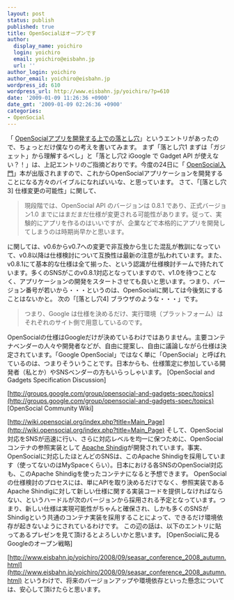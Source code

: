 ```yaml
---
layout: post
status: publish
published: true
title: OpenSocialはオープンです
author:
  display_name: yoichiro
  login: yoichiro
  email: yoichiro@eisbahn.jp
  url: ''
author_login: yoichiro
author_email: yoichiro@eisbahn.jp
wordpress_id: 610
wordpress_url: http://www.eisbahn.jp/yoichiro/?p=610
date: '2009-01-09 11:26:36 +0900'
date_gmt: '2009-01-09 02:26:36 +0900'
categories:
- OpenSocial
---
```


「
[OpenSocialアプリを開発する上での落とし穴](http://jmblog.jp/archives/240)」というエントリがあったので、ちょっとだけ僕なりの考えを書いてみます。
まず「落とし穴1 まずは「ガジェット」から理解するべし」と「落とし穴2 iGoogle で Gadget API が使えない？！」は、上記エントリのご指摘どおりです。今度の24日に「
[OpenSocial入門](http://www.amazon.co.jp/exec/obidos/ASIN/4774137480/eclipseplugin-22/ref=nosim)」本が出版されますので、これからOpenSocialアプリケーションを開発することになる方々のバイブルになればいいな、と思っています。
さて、「[落とし穴3] 仕様変更の可能性」に関して、

>現段階では、OpenSocial API のバージョンは 0.8.1 であり、正式バージョン1.0 までにはまだまだ仕様が変更される可能性があります。従って、実験的にアプリを作るのはいいですが、企業などで本格的にアプリを開発してしまうのは時期尚早かと思います。

に関しては、v0.6からv0.7への変更で非互換から生じた混乱が教訓になっていて、v0.8以降は仕様検討について互換性は最新の注意が払われています。また、v0.8.1にて基本的な仕様は全て揃った、という認識が仕様検討チームで持たれています。多くのSNSがこのv0.8.1対応となっていますので、v1.0を待つことなく、アプリケーションの開発をスタートさせても良いと思います。つまり、バージョン番号が若いから・・・というのは、OpenSocialに関しては今後気にすることはないかと。
次の「[落とし穴4] ブラウザのような・・・」です。

>つまり、Google は仕様を決めるだけ、実行環境（プラットフォーム）はそれぞれのサイト側で用意しているのです。

OpenSocialの仕様はGoogleだけが決めているわけではありません。主要コンテナベンダーの人々や開発者などが、自由に提案し、自由に議論しながら仕様は決定されています。「Google OpenSocial」ではなく単に「OpenSocial」と呼ばれているのは、つまりそういうことです。日本からも、仕様策定に参加している開発者（私とか）やSNSベンダーの方もいらっしゃいます。
[OpenSocial and Gadgets Specification Discussion]

[http://groups.google.com/group/opensocial-and-gadgets-spec/topics](http://groups.google.com/group/opensocial-and-gadgets-spec/topics)
[OpenSocial Community Wiki]

[http://wiki.opensocial.org/index.php?title=Main_Page](http://wiki.opensocial.org/index.php?title=Main_Page)
そして、OpenSocial対応をSNSが迅速に行い、さらに対応レベルを均一に保つために、OpenSocialコンテナの参照実装として
[Apache Shindig](http://incubator.apache.org/shindig/)が開発されています。事実、OpenSocialに対応したほとんどのSNSは、このApache Shindigを採用しています（使ってないのはMySpaceくらい）。日本における各SNSのOpenSocial対応も、このApache Shindigを使ったコンテナになると予想できます。
OpenSocialの仕様検討のプロセスには、単にAPIを取り決めるだけでなく、参照実装であるApache Shindigに対して新しい仕様に関する実装コードを提供しなければならない、というハードルが次のバージョンから採用される予定となっています。つまり、新しい仕様は実現可能性がちゃんと確保され、しかも多くのSNSがShindigという共通のコンテナ実装を採用することによって、できるだけ環境依存が起きないようにされているわけです。
この辺の話は、以下のエントリに貼ってあるプレゼンを見て頂けるとよろしいかと思います。
[OpenSocialに見るGoogleのオープン戦略]

[http://www.eisbahn.jp/yoichiro/2008/09/seasar_conference_2008_autumn.html](http://www.eisbahn.jp/yoichiro/2008/09/seasar_conference_2008_autumn.html)
というわけで、将来のバージョンアップや環境依存といった懸念については、安心して頂けたらと思います。
